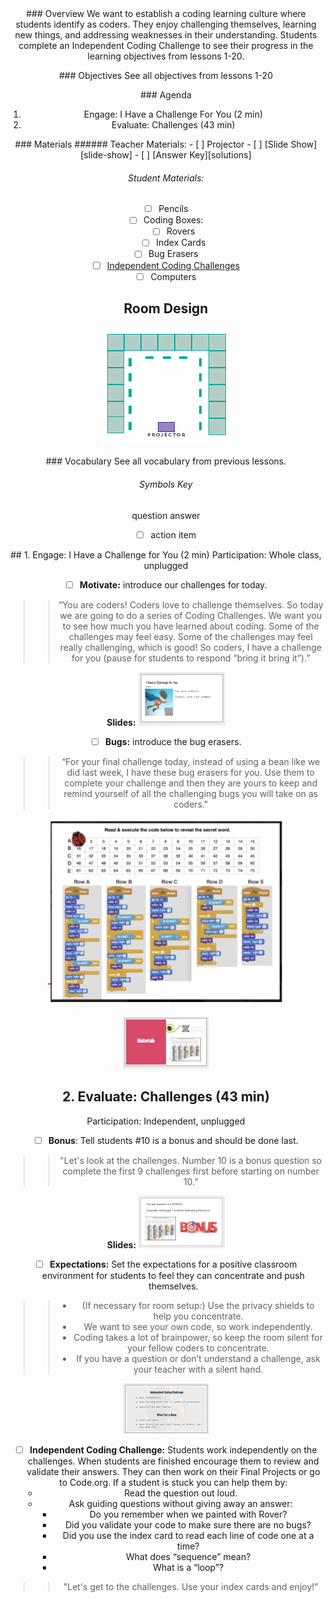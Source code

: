 <header class='header' title='Independent Coding Challenge' subtitle='Lesson 21'/>

<notable>
<iconp src='/icons/activity.png'>### Overview</iconp>
We want to establish a coding learning culture where students identify as coders. They enjoy challenging themselves, learning new things, and addressing weaknesses in their understanding. Students complete an Independent Coding Challenge to see their progress in the learning objectives from lessons 1-20.

<iconp src='/icons/objectives.png'>### Objectives</iconp>
See all objectives from lessons 1-20

<iconp src='/icons/agenda.png'>### Agenda</iconp>
1. Engage: I Have a Challenge For You (2 min)
1. Evaluate: Challenges (43 min)

<note>
<iconp src='/icons/materials.png'>### Materials</iconp>
###### Teacher Materials:
- [ ] Projector
- [ ] [Slide Show][slide-show]
- [ ] [Answer Key][solutions]
 
###### Student Materials:
- [ ] Pencils
- [ ] Coding Boxes:
	- [ ] Rovers
	- [ ] Index Cards
- [ ] Bug Erasers
- [ ] [Independent Coding Challenges][icc]
- [ ] Computers

</note>

## Room Design

![room](./images/desk-setup_online.png)

<note>

<iconp src='/icons/vocab.png'>### Vocabulary</iconp>
See all vocabulary from previous lessons.

###### Symbols Key
<iconp ml='1.65em' type='question'>question</iconp>
<iconp ml='1.65em' type='answer'>answer</iconp>
- [ ] action item 
</note>

<pagebreak/>
## 1. Engage: I Have a Challenge for You (2 min) 
Participation: Whole class, unplugged

- [ ] **Motivate:** introduce our challenges for today.

> > “You are coders! Coders love to challenge themselves. So today we are going to do a series of Coding Challenges. We want you to see how much you have learned about coding. Some of the challenges may feel easy. Some of the challenges may feel really challenging, which is good! So coders, I have a challenge for you (pause for students to respond “bring it bring it”).”

<note> **Slides:** ![slides-motivate](./images/slides-engage.jpeg)</note>
<br/>

- [ ] **Bugs:** introduce the bug erasers.

> > “For your final challenge today, instead of using a bean like we did last week, I have these bug erasers for you. Use them to complete your challenge and then they are yours to keep and remind yourself of all the challenging bugs you will take on as coders."

![bug-placement](./images/bug-placement.jpeg)

<note>![slides-bug](./images/slides-bugs.jpeg)</note>

## 2. Evaluate: Challenges (43 min) 
Participation: Independent, unplugged

- [ ] **Bonus**: Tell students #10 is a bonus and should be done last.

> > "Let's look at the challenges. Number 10 is a bonus question so complete the first 9 challenges first before starting on number 10.”

<note> **Slides:** ![slides-bonus](./images/slides-icc1.jpeg)</note>

- [ ] **Expectations:** Set the expectations for a positive classroom environment for students to feel they can concentrate and push themselves. 

> > - (If necessary for room setup:) Use the privacy shields to help you concentrate.
> > - We want to see your own code, so work independently.
> > - Coding takes a lot of brainpower, so keep the room silent for your fellow coders to concentrate.
> > - If you have a question or don’t understand a challenge, ask your teacher with a silent hand.

<note> ![slides-expectations](./images/slides-icc2.jpeg)</note>

- [ ] **Independent Coding Challenge:** Students work independently on the challenges. When students are finished encourage them to review and validate their answers. They can then work on their Final Projects or go to Code.org. If a student is stuck you can help them by:
    - Read the question out loud.
    - Ask guiding questions without giving away an answer:
	    - Do you remember when we painted with Rover?
	    - Did you validate your code to make sure there are no bugs?
	    - Did you use the index card to read each line of code one at a time?
	    - What does “sequence” mean?
	    - What is a “loop”?

> > "Let's get to the challenges. Use your index cards and enjoy!"

</notable>

[slide-show]: https://docs.google.com/presentation/d/1kKCYVByGbSVvYtuD-5ouoDigk_Pkk02B6KxkGSm1cs8/edit?usp=sharing
[icc]: https://docs.google.com/document/d/1VM59rXH8pka5aOIWp2_4Of1dShGx-BRnXlMQbWkbyGc/edit?usp=sharing
[solutions]: https://drive.google.com/file/d/0B2wBzr9vcXjPRWhIV3lYaXBYMGM/view?usp=sharing
